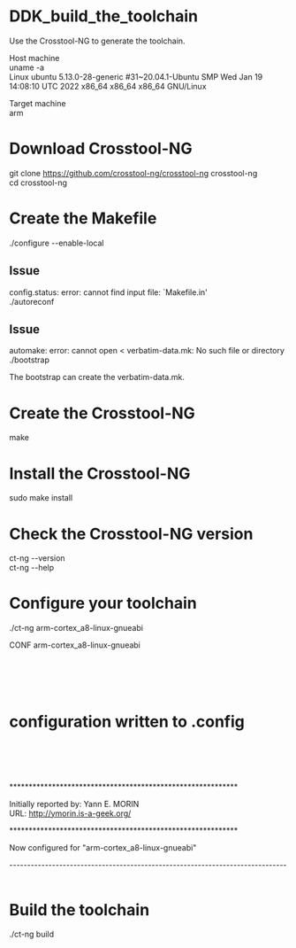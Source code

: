 # DDK_build_the_toolchain
Use the Crosstool-NG to generate the toolchain. <br/>

Host machine <br/>
uname -a <br/>
Linux ubuntu 5.13.0-28-generic #31~20.04.1-Ubuntu SMP Wed Jan 19 14:08:10 UTC 2022 x86_64 x86_64 x86_64 GNU/Linux 
&nbsp;

Target machine <br/>
arm &nbsp;

# Download Crosstool-NG
git clone https://github.com/crosstool-ng/crosstool-ng crosstool-ng <br/>
cd crosstool-ng &nbsp;

# Create the Makefile
./configure --enable-local <br/>

## Issue
config.status: error: cannot find input file: `Makefile.in' <br/>
./autoreconf &nbsp;

## Issue
automake: error: cannot open < verbatim-data.mk: No such file or directory <br/>
./bootstrap &nbsp;

The bootstrap can create the verbatim-data.mk. &nbsp;

# Create the Crosstool-NG
make &nbsp;

# Install the Crosstool-NG
sudo make install &nbsp;

# Check the Crosstool-NG version
ct-ng --version <br/>
ct-ng --help &nbsp;

# Configure your toolchain
./ct-ng arm-cortex_a8-linux-gnueabi &nbsp;

  CONF  arm-cortex_a8-linux-gnueabi &nbsp;
# <br/>
# configuration written to .config <br/>
# <br/>

*********************************************************** &nbsp;

Initially reported by: Yann E. MORIN <br/>
URL: http://ymorin.is-a-geek.org/ <br/>

*********************************************************** &nbsp;

Now configured for "arm-cortex_a8-linux-gnueabi" &nbsp;

------------------------------------------------------------------------------ &nbsp;

# Build the toolchain
./ct-ng build &nbsp;
